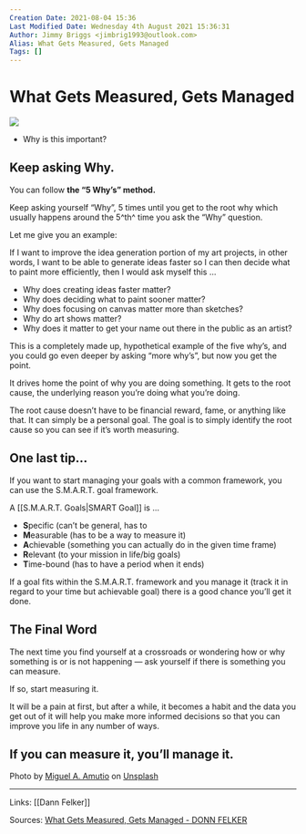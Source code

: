 ```yaml
---
Creation Date: 2021-08-04 15:36
Last Modified Date: Wednesday 4th August 2021 15:36:31
Author: Jimmy Briggs <jimbrig1993@outlook.com>
Alias: What Gets Measured, Gets Managed
Tags: []
---
```


# What Gets Measured, Gets Managed

![](https://www.donnfelker.com/wp-content/uploads/2020/12/what-gets-measured-gets-managed-1024x623.jpg)

-   Why is this important?

## **Keep asking Why.**

You can follow **the “5 Why’s” method.**

Keep asking yourself “Why”, 5 times until you get to the root why which usually happens around the 5^th^ time you ask the “Why” question.

Let me give you an example:

If I want to improve the idea generation portion of my art projects, in other words, I want to be able to generate ideas faster so I can then decide what to paint more efficiently, then I would ask myself this …

-   Why does creating ideas faster matter?
-   Why does deciding what to paint sooner matter?
-   Why does focusing on canvas matter more than sketches?
-   Why do art shows matter?
-   Why does it matter to get your name out there in the public as an artist?

This is a completely made up, hypothetical example of the five why’s, and you could go even deeper by asking “more why’s”, but now you get the point.

It drives home the point of why you are doing something. It gets to the root cause, the underlying reason you’re doing what you’re doing.

The root cause doesn’t have to be financial reward, fame, or anything like that. It can simply be a personal goal. The goal is to simply identify the root cause so you can see if it’s worth measuring.

## **One last tip…**

If you want to start managing your goals with a common framework, you can use the S.M.A.R.T. goal framework.

A [[S.M.A.R.T. Goals|SMART Goal]] is …

-   **S**pecific (can’t be general, has to
-   **M**easurable (has to be a way to measure it)
-   **A**chievable (something you can actually do in the given time frame)
-   **R**elevant (to your mission in life/big goals)
-   **T**ime-bound (has to have a period when it ends)

If a goal fits within the S.M.A.R.T. framework and you manage it (track it in regard to your time but achievable goal) there is a good chance you’ll get it done.

## **The Final Word**

The next time you find yourself at a crossroads or wondering how or why something is or is not happening — ask yourself if there is something you can measure.

If so, start measuring it.

It will be a pain at first, but after a while, it becomes a habit and the data you get out of it will help you make more informed decisions so that you can improve you life in any number of ways.

## **If you can measure it, you’ll manage it.**

Photo by [Miguel A. Amutio](https://unsplash.com/@amutiomi?utm_source=unsplash&utm_medium=referral&utm_content=creditCopyText) on [Unsplash](https://unsplash.com/s/photos/measure?utm_source=unsplash&utm_medium=referral&utm_content=creditCopyText)

***

Links: [[Dann Felker]]

Sources: [What Gets Measured, Gets Managed - DONN FELKER](https://www.donnfelker.com/what-gets-measured-gets-managed/)